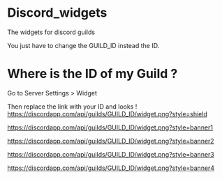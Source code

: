 # Discord_widgets
The widgets for discord guilds

You just have to change the GUILD_ID instead the ID.
# Where is the ID of my Guild ?
Go to Server Settings > Widget

Then replace the link with your ID and looks !
https://discordapp.com/api/guilds/GUILD_ID/widget.png?style=shield


https://discordapp.com/api/guilds/GUILD_ID/widget.png?style=banner1


https://discordapp.com/api/guilds/GUILD_ID/widget.png?style=banner2


https://discordapp.com/api/guilds/GUILD_ID/widget.png?style=banner3


https://discordapp.com/api/guilds/GUILD_ID/widget.png?style=banner4
